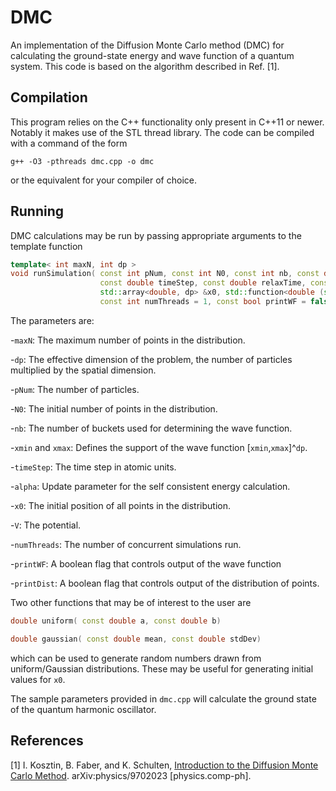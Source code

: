 # DMC
An implementation of the Diffusion Monte Carlo method (DMC) for calculating the ground-state energy and
wave function of a quantum system. This code is based on the algorithm described in Ref. [1].

## Compilation

This program relies on the C++ functionality only present in C++11 or newer. Notably it makes use of
the STL thread library. The code can be compiled with a command of the form
```
g++ -O3 -pthreads dmc.cpp -o dmc
```
or the equivalent for your compiler of choice.

## Running

DMC calculations may be run by passing appropriate arguments to the template function
```c++
template< int maxN, int dp >
void runSimulation( const int pNum, const int N0, const int nb, const double xmin, const double xmax,
                    const double timeStep, const double relaxTime, const double alpha,
                    std::array<double, dp> &x0, std::function<double (std::array<double, dp> &)> &V,
                    const int numThreads = 1, const bool printWF = false, const bool printDist = false )
```
The parameters are:

-`maxN`: The maximum number of points in the distribution.

-`dp`: The effective dimension of the problem, the number of particles multiplied by the spatial
dimension.

-`pNum`: The number of particles.

-`N0`: The initial number of points in the distribution.

-`nb`: The number of buckets used for determining the wave function.

-`xmin` and `xmax`: Defines the support of the wave function [`xmin`,`xmax`]^`dp`.

-`timeStep`: The time step in atomic units.

-`alpha`: Update parameter for the self consistent energy calculation.

-`x0`: The initial position of all points in the distribution.

-`V`: The potential.

-`numThreads`: The number of concurrent simulations run.

-`printWF`: A boolean flag that controls output of the wave function

-`printDist`: A boolean flag that controls output of the distribution of points.

Two other functions that may be of interest to the user are
```c++
double uniform( const double a, const double b)
```
```c++
double gaussian( const double mean, const double stdDev)
```
which can be used to generate random numbers drawn from uniform/Gaussian distributions. These may be
useful for generating initial values for `x0`.

The sample parameters provided in `dmc.cpp` will calculate the ground state of the quantum harmonic
oscillator.

## References
[1] I. Kosztin, B. Faber, and K. Schulten, [Introduction to the Diffusion Monte Carlo
Method](https://arxiv.org/abs/physics/9702023). arXiv:physics/9702023 [physics.comp-ph].

